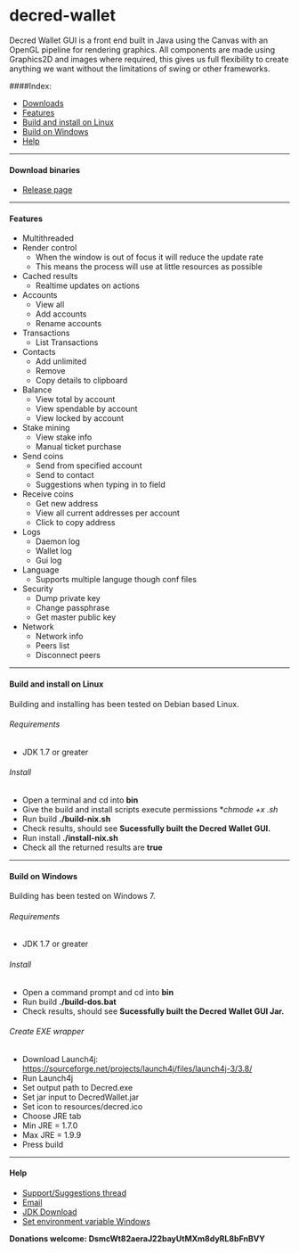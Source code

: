 # decred-wallet
Decred Wallet GUI is a front end built in Java using the Canvas with an OpenGL pipeline for rendering graphics.
All components are made using Graphics2D and images where required, this gives us full flexibility to create anything we want without the limitations of swing or other frameworks.

####Index:
* [Downloads](#download-binaries)  
* [Features](#features)
* [Build and install on Linux](#build-and-install-on-linux)
* [Build on Windows](#build-on-windows)
* [Help](#help)

___

#### Download binaries
* [Release page](https://github.com/Fsig/decred-wallet-gui/releases)

___

#### Features

* Multithreaded
* Render control
  * When the window is out of focus it will reduce the update rate
  * This means the process will use at little resources as possible
* Cached results
  * Realtime updates on actions
* Accounts
  * View all
  * Add accounts
  * Rename accounts
* Transactions
  * List Transactions
* Contacts
  * Add unlimited
  * Remove
  * Copy details to clipboard
* Balance
  * View total by account
  * View spendable by account
  * View locked by account
* Stake mining
  * View stake info
  * Manual ticket purchase
* Send coins
  * Send from specified account
  * Send to contact
  * Suggestions when typing in to field
* Receive coins
  * Get new address
  * View all current addresses per account
  * Click to copy address
* Logs
  * Daemon log
  * Wallet log
  * Gui log
* Language
  * Supports multiple languge though conf files
* Security
  * Dump private key
  * Change passphrase
  * Get master public key
* Network 
  * Network info
  * Peers list
  * Disconnect peers
  
___

#### Build and install on Linux

Building and installing has been tested on Debian based Linux.

###### Requirements
* JDK 1.7 or greater

###### Install
* Open a terminal and cd into **bin**
* Give the build and install scripts execute permissions **chmode +x *.sh**
* Run build **./build-nix.sh**
* Check results, should see **Sucessfully built the Decred Wallet GUI.**
* Run install **./install-nix.sh**
* Check all the returned results are **true**

___

#### Build on Windows

Building has been tested on Windows 7.

###### Requirements
* JDK 1.7 or greater

###### Install
* Open a command prompt and cd into **bin**
* Run build **./build-dos.bat**
* Check results, should see **Sucessfully built the Decred Wallet GUI Jar.**

###### Create EXE wrapper
* Download Launch4j: https://sourceforge.net/projects/launch4j/files/launch4j-3/3.8/
* Run Launch4j
* Set output path to Decred.exe
* Set jar input to DecredWallet.jar
* Set icon to resources/decred.ico
* Choose JRE tab
* Min JRE = 1.7.0
* Max JRE = 1.9.9
* Press build

___

#### Help

* [Support/Suggestions thread](https://forum.decred.org/threads/decred-wallet-gui.1119/)
* [Email](mailto::fsig@hmamail.com)
* [JDK Download](http://www.oracle.com/technetwork/java/javase/downloads/jdk8-downloads-2133151.html)
* [Set environment variable Windows](http://www.tutorialspoint.com/java/java_environment_setup.htm)


**Donations welcome: DsmcWt82aeraJ22bayUtMXm8dyRL8bFnBVY**
